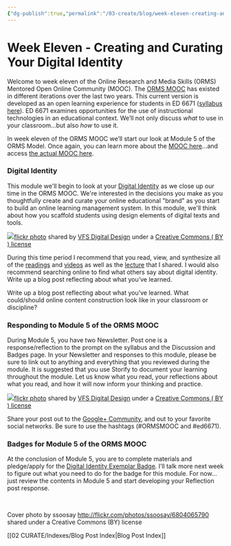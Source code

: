 ```yaml
---
{"dg-publish":true,"permalink":"/03-create/blog/week-eleven-creating-and-curating-your-digital-identity/","title":"Week Eleven - Creating and Curating Your Digital Identity #ORMSMOOC","tags":["orms"]}
---
```


# Week Eleven - Creating and Curating Your Digital Identity

Welcome to week eleven of the Online Research and Media Skills (ORMS) Mentored Open Online Community (MOOC). The [ORMS MOOC](http://wiobyrne.com/join-the-orms-mooc/) has existed in different iterations over the last two years. This current version is developed as an open learning experience for students in ED 6671 ([syllabus here](https://docs.google.com/document/d/18rvWMAKhnbKiSgOalGLXsE1TrBpO62mhvQXV1OeU9SY/edit?usp=sharing)). ED 6671 examines opportunities for the use of instructional technologies in an educational context. We’ll not only discuss _what_ to use in your classroom…but also _how_ to use it.

In week eleven of the ORMS MOOC we’ll start our look at Module 5 of the ORMS Model. Once again, you can learn more about the [MOOC here](http://wiobyrne.com/join-the-orms-mooc/)…and access [the actual MOOC here](https://sites.google.com/site/ormsmodel/).

### Digital Identity

This module we'll begin to look at your [Digital Identity](https://sites.google.com/site/ormsmodel/modules/module-5-digital-identity) as we close up our time in the ORMS MOOC. We're interested in the decisions you make as you thoughtfully create and curate your online educational "brand" as you start to build an online learning management system. In this module, we'll think about how you scaffold students using design elements of digital texts and tools.

[![](images/5396685048_aef1e36483.jpg)](http://flickr.com/photos/vfsdigitaldesign/5396685048 "Light Painting")[flickr photo](http://flickr.com/photos/vfsdigitaldesign/5396685048 "Light Painting") shared by [VFS Digital Design](http://flickr.com/people/vfsdigitaldesign) under a [Creative Commons ( BY ) license](http://creativecommons.org/licenses/by/2.0/)

During this time period I recommend that you read, view, and synthesize all of the [readings](https://sites.google.com/site/ormsmodel/modules/module-5-digital-identity/readings---module-1) and [videos](https://sites.google.com/site/ormsmodel/modules/module-5-digital-identity/video-gallery---module) as well as the [lecture](https://sites.google.com/site/ormsmodel/modules/module-5-digital-identity/digging-deeper---module-5) that I shared. I would also recommend searching online to find what others say about digital identity. Write up a blog post reflecting about what you’ve learned.

Write up a blog post reflecting about what you’ve learned. What could/should online content construction look like in your classroom or discipline?

### Responding to Module 5 of the ORMS MOOC

During Module 5, you have two Newsletter. Post one is a response/reflection to the prompt on the syllabus and the Discussion and Badges page. In your Newsletter and responses to this module, please be sure to link out to anything and everything that you reviewed during the module. It is suggested that you use Storify to document your learning throughout the module. Let us know what you read, your reflections about what you read, and how it will now inform your thinking and practice.

[![](images/5396086953_8a79850ee5.jpg)](http://flickr.com/photos/vfsdigitaldesign/5396086953 "Light Painting")[flickr photo](http://flickr.com/photos/vfsdigitaldesign/5396086953 "Light Painting") shared by [VFS Digital Design](http://flickr.com/people/vfsdigitaldesign) under a [Creative Commons ( BY ) license](http://creativecommons.org/licenses/by/2.0/)

Share your post out to the [Google+ Community](https://plus.google.com/communities/109374663190019101967), and out to your favorite social networks. Be sure to use the hashtags (#ORMSMOOC and #ed6671).

### Badges for Module 5 of the ORMS MOOC

At the conclusion of Module 5, you are to complete materials and pledge/apply for the [Digital Identity Exemplar Badge](https://badges.mozilla.org/en-US/badges/badge/Digital-Identity-Exemplar-Badge). I’ll talk more next week to figure out what you need to do for the badge for this module. For now…just review the contents in Module 5 and start developing your Reflection post response.

 

Cover photo by ssoosay http://flickr.com/photos/ssoosay/6804065790 shared under a Creative Commons (BY) license

[[02 CURATE/Indexes/Blog Post Index\|Blog Post Index]]